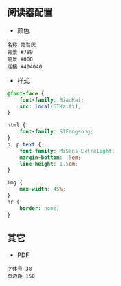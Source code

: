 ## 阅读器配置

- 颜色

```
名称 亮岩灰
背景 #789
前景 #000
连接 #404040
```

- 样式

```css
@font-face {
    font-family: BiauKai;
    src: local(STKaiti);
}
```
```css
html {
    font-family: STFangsong;
}
p, p.text {
    font-family: MiSans-ExtraLight;
    margin-bottom: .5em;
    line-height: 1.5em;
}
```
```css
img {
    max-width: 45%;
}
hr {
    border: none;
}
```

## 其它

- PDF
```
字体号 38
页边距 150
```
